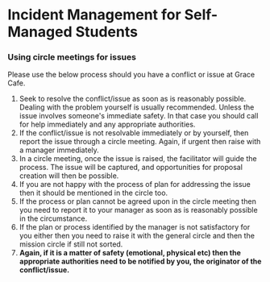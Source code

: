 # Incident Management for Self-Managed Students

### Using circle meetings for issues

Please use the below process should you have a conflict or issue at Grace Cafe. 

1. Seek to resolve the conflict/issue as soon as is reasonably possible. Dealing with the problem yourself is usually recommended. Unless the issue involves someone's immediate safety. In that case you should call for help immediately and any appropriate authorities.
2. If the conflict/issue is not resolvable immediately or by yourself, then report the issue through a circle meeting. Again, if urgent then raise with a manager immediately.
3. In a circle meeting, once the issue is raised, the facilitator will guide the process. The issue will be captured, and opportunities for proposal creation will then be possible. 
4. If you are not happy with the process of plan for addressing the issue then it should be mentioned in the circle too. 
5. If the process or plan cannot be agreed upon in the circle meeting then you need to report it to your manager as soon as is reasonably possible in the circumstance.
6. If the plan or process identified by the manager is not satisfactory for you either then you need to raise it with the general circle and then the mission circle if still not sorted.
7. **Again, if it is a matter of safety \(emotional, physical etc\) then the appropriate authorities need to be notified by you, the originator of the conflict/issue.** 

